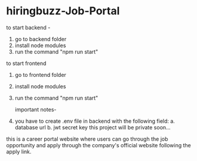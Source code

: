 # hiringbuzz-Job-Portal
to start backend -
1. go to backend folder
2. install node modules
3. run the command "npm run start"

  to start frontend
1. go to frontend folder
2. install node modules
3. run the command "npm run start"

   important notes-
1. you have to create .env file in backend with the following field:
     a. database url
     b. jwt secret key
this project will be private soon...

this is a career portal website where users can go through the job opportunity and apply through the company's official website following the apply link.
